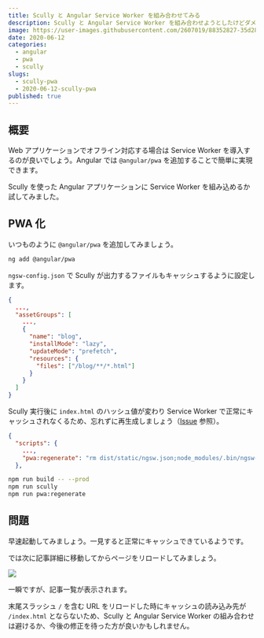 ```yaml
---
title: Scully と Angular Service Worker を組み合わせてみる
description: Scully と Angular Service Worker を組み合わせようとしたけどダメだった話です。
image: https://user-images.githubusercontent.com/2607019/88352827-35d28900-cd96-11ea-8cd2-516d9579e6ff.png
date: 2020-06-12
categories:
  - angular
  - pwa
  - scully
slugs:
  - scully-pwa
  - 2020-06-12-scully-pwa
published: true
---
```


## 概要

Web アプリケーションでオフライン対応する場合は Service Worker を導入するのが良いでしょう。Angular では `@angular/pwa` を追加することで簡単に実現できます。

Scully を使った Angular アプリケーションに Service Worker を組み込めるか試してみました。

## PWA 化

いつものように `@angular/pwa` を追加してみましょう。

```bash
ng add @angular/pwa
```

`ngsw-config.json` で Scully が出力するファイルもキャッシュするように設定します。

```json
{
  ...,
  "assetGroups": [
    ...,
    {
      "name": "blog",
      "installMode": "lazy",
      "updateMode": "prefetch",
      "resources": {
        "files": ["/blog/**/*.html"]
      }
    }
  ]
}
```

Scully 実行後に `index.html` のハッシュ値が変わり Service Worker で正常にキャッシュされなくるため、忘れずに再生成しましょう（[Issue](https://github.com/scullyio/scully/issues/529) 参照）。

```json
{
  "scripts": {
    ...,
    "pwa:regenerate": "rm dist/static/ngsw.json;node_modules/.bin/ngsw-config dist/static ./ngsw-config.json"
  },
```

```bash
npm run build -- --prod
npm run scully
npm run pwa:regenerate
```

## 問題

早速起動してみましょう。一見すると正常にキャッシュできているようです。

では次に記事詳細に移動してからページをリロードしてみましょう。

![](https://user-images.githubusercontent.com/2607019/88353810-e2623a00-cd99-11ea-8ea3-4c0b9d0f96f6.png)

一瞬ですが、記事一覧が表示されます。

末尾スラッシュ `/` を含む URL をリロードした時にキャッシュの読み込み先が `/index.html` とならないため、Scully と Angular Service Worker の組み合わせは避けるか、今後の修正を待った方が良いかもしれません。
